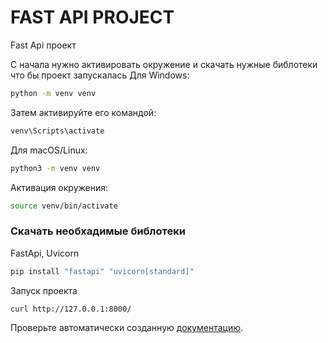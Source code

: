 # FAST API PROJECT
Fast Api проект 

С начала нужно активировать окружение и скачать нужные библотеки что бы проект запускалась
Для Windows:

```bash
python -m venv venv
```
Затем активируйте его командой:
```bash
venv\Scripts\activate
```

Для macOS/Linux:
```bash
python3 -m venv venv
```

Активация окружения:
```bash
source venv/bin/activate
```

### Скачать необхадимые библотеки

FastApi, Uvicorn

```bash
pip install "fastapi" "uvicorn[standard]"
```

Запуск проекта
```bash
curl http://127.0.0.1:8000/
```

Проверьте автоматически созданную [документацию](http://127.0.0.1:8000/docs).



